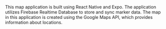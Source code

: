 This map application is built using React Native and Expo. The application utilizes Firebase Realtime Database to store and sync marker data. 
The map in this application is created using the Google Maps API, which provides information about locations.
